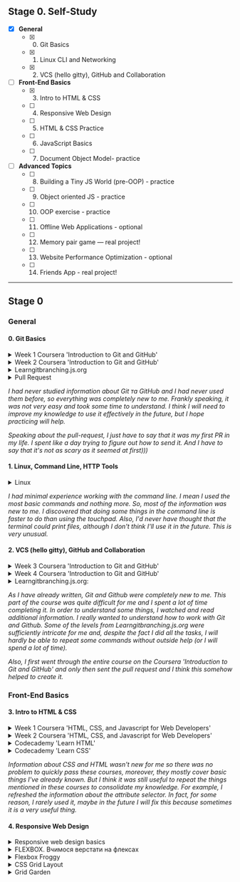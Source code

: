 ## Stage 0. Self-Study

- [X] **General**
    - [X] 0. Git Basics
    - [X] 1. Linux CLI and Networking
    - [X] 2. VCS (hello gitty), GitHub and Collaboration

- [ ] **Front-End Basics**  
    - [X] 3. Intro to HTML & CSS
    - [ ] 4. Responsive Web Design
    - [ ] 5. HTML & CSS Practice
    - [ ] 6. JavaScript Basics
    - [ ] 7. Document Object Model- practice

- [ ] **Advanced Topics** 
    - [ ] 8. Building a Tiny JS World (pre-OOP) - practice
    - [ ] 9. Object oriented JS - practice
    - [ ] 10. OOP exercise - practice
    - [ ] 11. Offline Web Applications - optional
    - [ ] 12. Memory pair game — real project!
    - [ ] 13. Website Performance Optimization - optional
    - [ ] 14. Friends App - real project!

---

## Stage 0
### General

#### 0. Git Basics

<details>
<summary> Week 1 Coursera 'Introduction to Git and GitHub' </summary>

!['Introduction to Git and GitHub'](https://github.com/Halv27/kottans-frontend/blob/main/git%20basics/coursera_week-1%2B2/coursera_week-1.png)
!['Introduction to Git and GitHub'](https://github.com/Halv27/kottans-frontend/blob/main/git%20basics/coursera_week-1%2B2/coursera_week-1.2.png)

</details>

<details>
<summary> Week 2 Coursera 'Introduction to Git and GitHub' </summary>

!['Introduction to Git and GitHub'](https://github.com/Halv27/kottans-frontend/blob/main/git%20basics/coursera_week-1%2B2/coursera_week-2.png)
!['Introduction to Git and GitHub'](https://github.com/Halv27/kottans-frontend/blob/main/git%20basics/coursera_week-1%2B2/coursera_week-2.2.png)

</details>

<details>
<summary> Learngitbranching.js.org </summary>

![Learngitbranching](https://github.com/Halv27/kottans-frontend/blob/main/git%20basics/learngitbranching/basics.png)
![Learngitbranching](https://github.com/Halv27/kottans-frontend/blob/main/git%20basics/learngitbranching/push_and_pull.png)

</details>

<details>
<summary> Pull Request </summary>
    
[PR](https://github.com/kottans/mock-repo/pull/910)

</details>

*I had never studied information about Git та GitHub and I had never used them before, so everything was completely new to me. Frankly speaking, it was not very easy and took some time to understand. I think I will need to improve my knowledge to use it effectively in the future, but I hope practicing will help.*

*Speaking about the pull-request, I just have to say that it was my first PR in my life. I spent like a day trying to figure out how to send it.
And I have to say that it's not as scary as it seemed at first)))*



#### 1. Linux, Command Line, HTTP Tools

<details>
<summary> Linux </summary>

![Quiz](https://github.com/Halv27/kottans-frontend/blob/main/task_linux_cli/linux_1.png)
![Quiz](https://github.com/Halv27/kottans-frontend/blob/main/task_linux_cli/linux_2.png)
![Quiz](https://github.com/Halv27/kottans-frontend/blob/main/task_linux_cli/linux_3.png)
![Quiz](https://github.com/Halv27/kottans-frontend/blob/main/task_linux_cli/linux_4.png)

</details>

*I had minimal experience working with the command line. I mean I used the most basic commands and nothing more. So, most of the information was new to me. I discovered that doing some things in the command line is faster to do than using the touchpad. Also, I'd never have thought that the terminal could print files, although I don't think I'll use it in the future. This is very unusual.*  


#### 2. VCS (hello gitty), GitHub and Collaboration

<details>
<summary> Week 3 Coursera 'Introduction to Git and GitHub' </summary>

!['Introduction to Git and GitHub'](https://github.com/Halv27/kottans-frontend/blob/main/task_git_collaboration/coursera_week_3%2B4/coursera_week-3.png)
!['Introduction to Git and GitHub'](https://github.com/Halv27/kottans-frontend/blob/main/task_git_collaboration/coursera_week_3%2B4/coursera_week-3.2.png)
!['Introduction to Git and GitHub'](https://github.com/Halv27/kottans-frontend/blob/main/task_git_collaboration/coursera_week_3%2B4/coursera_week-3.3.png)
!['Introduction to Git and GitHub'](https://github.com/Halv27/kottans-frontend/blob/main/task_git_collaboration/coursera_week_3%2B4/coursera_week-3.4.png)

</details>

<details>
<summary> Week 4 Coursera 'Introduction to Git and GitHub' </summary>

!['Introduction to Git and GitHub'](https://github.com/Halv27/kottans-frontend/blob/main/task_git_collaboration/coursera_week_3%2B4/coursera_week-4.png)
!['Introduction to Git and GitHub'](https://github.com/Halv27/kottans-frontend/blob/main/task_git_collaboration/coursera_week_3%2B4/coursera_week-4.2.png)
!['Introduction to Git and GitHub'](https://github.com/Halv27/kottans-frontend/blob/main/task_git_collaboration/coursera_week_3%2B4/coursera_week-4.3.png)
!['Introduction to Git and GitHub'](https://github.com/Halv27/kottans-frontend/blob/main/task_git_collaboration/coursera_week_3%2B4/coursera_week-4.4.png)

</details>

<details>
<summary> Learngitbranching.js.org: </summary>

![Learngitbranching](https://github.com/Halv27/kottans-frontend/blob/main/task_git_collaboration/learngitbranching/1.png)
![Learngitbranching](https://github.com/Halv27/kottans-frontend/blob/main/task_git_collaboration/learngitbranching/2.png)

</details>

*As I have already written, Git and Github were completely new to me. This part of the course was quite difficult for me and I spent a lot of time completing it. In order to understand some things, I watched and read additional information. I really wanted to understand how to work with Git and Github. Some of the levels from Learngitbranching.js.org were sufficiently intricate for me and, despite the fact I did all the tasks, I will hardly be able to repeat some commands without outside help (or I will spend a lot of time).*

*Also, I first went through the entire course on the Coursera 'Introduction to Git and GitHub' and only then sent the pull request and I think this somehow helped to create it.*



### Front-End Basics

#### 3. Intro to HTML & CSS

<details>
<summary> Week 1 Coursera 'HTML, CSS, and Javascript for Web Developers' </summary>

![Week 1 Coursera 'HTML, CSS, and Javascript for Web Developers'](https://github.com/Halv27/kottans-frontend/blob/main/task_html_css_intro/coursera_week1(1).png)
![Week 1 Coursera 'HTML, CSS, and Javascript for Web Developers'](https://github.com/Halv27/kottans-frontend/blob/main/task_html_css_intro/coursera_week1(2).png)

</details>

<details>
<summary> Week 2 Coursera 'HTML, CSS, and Javascript for Web Developers' </summary>

![Week 2 Coursera 'HTML, CSS, and Javascript for Web Developers'](https://github.com/Halv27/kottans-frontend/blob/main/task_html_css_intro/coursera_week2.png)

</details>

<details>
<summary> Codecademy 'Learn HTML'  </summary>

![html](https://github.com/Halv27/kottans-frontend/blob/main/task_html_css_intro/codecademy_html.png)
 
 </details>

<details>
<summary> Codecademy 'Learn CSS' </summary>

![css](https://github.com/Halv27/kottans-frontend/blob/main/task_html_css_intro/codecademy_css.png)
 
 </details>

*Information about CSS and HTML wasn't new for me so there was no problem to quickly pass these courses, moreover, they mostly cover basic things I've already known. But I think it was still useful to repeat the things mentioned in these courses to consolidate my knowledge. For example, I refreshed the information about the attribute selector. In fact, for some reason, I rarely used it, maybe in the future I will fix this because sometimes it is a very useful thing.* 


#### 4. Responsive Web Design

<details>
<summary> Responsive web design basics </summary>
</br>
Most of the information that was given in the article was familiar to me, but there were things that I didn’t know. 

It was useful to read how to solve the problem of the scrollbar appearing when the image has fixed dimensions and if it is larger than the viewing window. A common way to deal with this problem is to give all images a max-width of 100%. But as it was written, it is generally safer to add the following to the stylesheet:
    
>img {
  max-width: 100%;
  display: block;
}
    
Also, it was mentioned it’s better to still use the width and height attributes on the <img> tag. This is because modern browsers will use this information to reserve space for the image before it loads in. This will help to avoid layout shifts as content loads.

</details>

<details>

<summary> FLEXBOX. Вчимося верстати на флексах </summary>
</br>
I really like Zhenia's videos and how he explains. I discovered a lot of useful information for myself after watching his videos. Also It's very cool he gave his cheat sheet about Flexbox features and practice tasks to consolidate the material for his viewers.

These features I studied: flex-basis, flex-grow, flex-shink, flex etc. 
Also, I will take into account how to place the footer at the bottom of the page, stretching the main part to the entire free space of the page (if we use Flexbox). In this case, our footer always is at the bottom of the page, even if there is little content in the main part:
>.block__row {
display:flex;
flex-direction: column;
}</br>
.block__column—2 {
flex: 1 1 auto;
}

Interesting was the speaker's decision to indent between 2 columns (total indent 16 pixels) using such properties:
>.columns__row {
display:flex;
display-wrap: wrap;
margin: 0px -8px;
}</br>
.columns__column {
padding: 0px 8px;
flex: 0 1 50%; 
}   
    
I think most of what was mentioned in the video I will use in the future.

</details>

<details>
<summary> Flexbox Froggy </summary>
</br>

It's a cool game to remember Flexbox. I've played it before, but I also liked it this time. 

[Flexbox Froggy](https://github.com/Halv27/kottans-frontend/blob/main/task_adaptive_web%20design/Flexbox%20Froggy.png)

</details>

<details>
<summary> CSS Grid Layout </summary>
</br>


</details>

<details>
<summary> Grid Garden </summary>
</br>

It was a quite useful game to establish the basic Grid's properties. I've played it before, and it was fun to do it again. 

[Grid Garden](https://github.com/Halv27/kottans-frontend/blob/main/task_adaptive_web%20design/Grid%20Garden.png)

</details>


